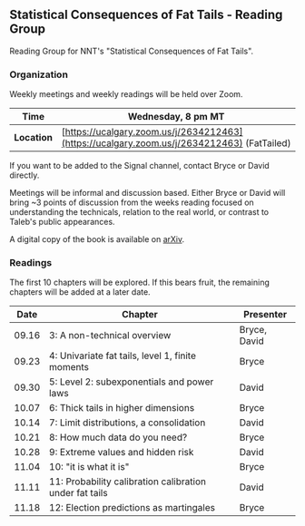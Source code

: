 ## Statistical Consequences of Fat Tails - Reading Group

Reading Group for NNT's "Statistical Consequences of Fat Tails".

### Organization

Weekly meetings and weekly readings will be held over Zoom.

| **Time**     | Wednesday, 8 pm MT                                                                         |
|--------------|--------------------------------------------------------------------------------------------|
| **Location** | [https://ucalgary.zoom.us/j/2634212463](https://ucalgary.zoom.us/j/2634212463) (FatTailed) |

If you want to be added to the Signal channel, contact Bryce or David directly.

Meetings will be informal and discussion based. Either Bryce or David will bring
~3 points of discussion from the weeks reading focused on understanding the technicals,
relation to the real world, or contrast to Taleb's public appearances.

A digital copy of the book is available on [arXiv](https://arxiv.org/abs/2001.10488).

### Readings

The first 10 chapters will be explored. If this bears fruit, the remaining chapters will be added at a later date.

| Date  | Chapter                                                 | Presenter       |
|-------|---------------------------------------------------------|-----------------|
| 09.16 | 3: A non-technical overview                             | Bryce, David    |
| 09.23 | 4: Univariate fat tails, level 1, finite moments        | Bryce           |
| 09.30 | 5: Level 2: subexponentials and power laws              | David           |
| 10.07 | 6: Thick tails in higher dimensions                     | Bryce           |
| 10.14 | 7: Limit distributions, a consolidation                 | David           |
| 10.21 | 8: How much data do you need?                           | Bryce           |
| 10.28 | 9: Extreme values and hidden risk                       | David           |
| 11.04 | 10: "it is what it is"                                  | Bryce           |
| 11.11 | 11: Probability calibration calibration under fat tails | David           |
| 11.18 | 12: Election predictions as martingales                 | Bryce           |
